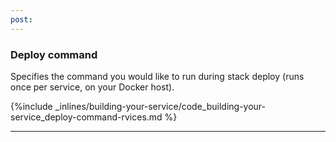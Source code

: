 ```yaml
---
post: 
---
```


### Deploy command

Specifies the command you would like to run during stack deploy (runs once per service, on your Docker host).



{%include _inlines/building-your-service/code_building-your-service_deploy-command-rvices.md %}



* * *

